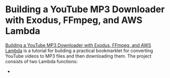 # Building a YouTube MP3 Downloader with Exodus, FFmpeg, and AWS Lambda

[Building a YouTube MP3 Downloader with Exodus, FFmpeg, and AWS Lambda](https://intoli.com/blog/youtube-mp3-downloader) is a tutorial for building a practical bookmarklet for converting YouTube videos to MP3 files and then downloading them.
The project consists of two Lambda functions:

- 
